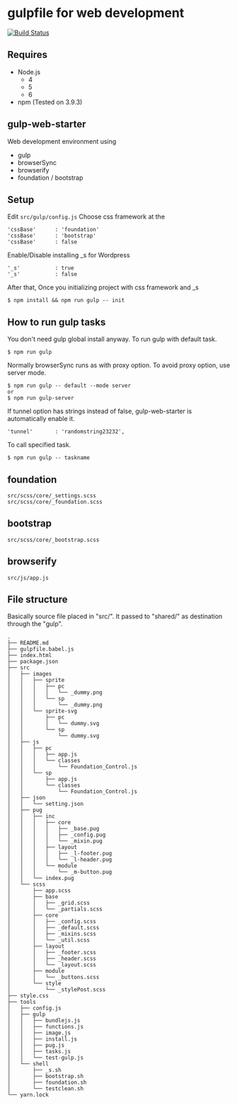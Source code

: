 # gulpfile for web development
[![Build Status](https://travis-ci.org/vwxyutarooo/gulp-web-starter.svg?branch=master)](https://travis-ci.org/vwxyutarooo/gulp-web-starter)

## Requires
- Node.js
  - 4
  - 5
  - 6
- npm (Tested on 3.9.3)


## gulp-web-starter
Web development environment using
- gulp
- browserSync
- browserify
- foundation / bootstrap


## Setup
Edit `src/gulp/config.js`
Choose css framework at the

```
'cssBase'      : 'foundation'
'cssBase'      : 'bootstrap'
'cssBase'      : false
```

Enable/Disable installing \_s for Wordpress

```
'_s'           : true
'_s'           : false
```

After that, Once you initializing project with css framework and \_s

```
$ npm install && npm run gulp -- init
```


## How to run gulp tasks
You don't need gulp global install anyway. To run gulp with default task.

```
$ npm run gulp
```

Normally browserSync runs as with proxy option. To avoid proxy option, use server mode.

```
$ npm run gulp -- default --mode server
or
$ npm run gulp-server
```

If tunnel option has strings instead of false, gulp-web-starter is automatically enable it.

```
'tunnel'       : 'randomstring23232',
```

To call specified task.

```
$ npm run gulp -- taskname
```


## foundation

```
src/scss/core/_settings.scss
src/scss/core/_foundation.scss
```


## bootstrap

```
src/scss/core/_bootstrap.scss
```

## browserify

```
src/js/app.js
```

## File structure
Basically source file placed in "src/". It passed to "shared/" as destination through the "gulp".

```
.
├── README.md
├── gulpfile.babel.js
├── index.html
├── package.json
├── src
│   ├── images
│   │   ├── sprite
│   │   │   ├── pc
│   │   │   │   └── _dummy.png
│   │   │   └── sp
│   │   │       └── _dummy.png
│   │   └── sprite-svg
│   │       ├── pc
│   │       │   └── dummy.svg
│   │       └── sp
│   │           └── dummy.svg
│   ├── js
│   │   ├── pc
│   │   │   ├── app.js
│   │   │   └── classes
│   │   │       └── Foundation_Control.js
│   │   └── sp
│   │       ├── app.js
│   │       └── classes
│   │           └── Foundation_Control.js
│   ├── json
│   │   └── setting.json
│   ├── pug
│   │   ├── inc
│   │   │   ├── core
│   │   │   │   ├── _base.pug
│   │   │   │   ├── _config.pug
│   │   │   │   └── _mixin.pug
│   │   │   ├── layout
│   │   │   │   ├── _l-footer.pug
│   │   │   │   └── _l-header.pug
│   │   │   └── module
│   │   │       └── _m-button.pug
│   │   └── index.pug
│   └── scss
│       ├── app.scss
│       ├── base
│       │   ├── _grid.scss
│       │   └── _partials.scss
│       ├── core
│       │   ├── _config.scss
│       │   ├── _default.scss
│       │   ├── _mixins.scss
│       │   └── _util.scss
│       ├── layout
│       │   ├── _footer.scss
│       │   ├── _header.scss
│       │   └── _layout.scss
│       ├── module
│       │   └── _buttons.scss
│       └── style
│           └── _stylePost.scss
├── style.css
├── tools
│   ├── config.js
│   ├── gulp
│   │   ├── bundlejs.js
│   │   ├── functions.js
│   │   ├── image.js
│   │   ├── install.js
│   │   ├── pug.js
│   │   ├── tasks.js
│   │   └── test-gulp.js
│   └── shell
│       ├── _s.sh
│       ├── bootstrap.sh
│       ├── foundation.sh
│       └── testclean.sh
└── yarn.lock
```
